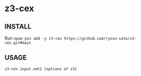 # z3-cex


## INSTALL
Run `opam pin add -y z3-cex https://github.com/ryosu-sato/z3-cex.git#main`


## USAGE
`z3-cex input.smt2 [options of z3]`
